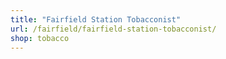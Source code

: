 ```yaml
---
title: "Fairfield Station Tobacconist"
url: /fairfield/fairfield-station-tobacconist/
shop: tobacco
---
```

